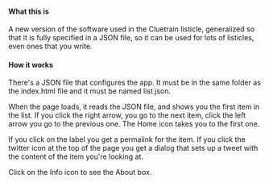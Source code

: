 #### What this is

A new version of the software used in the Cluetrain listicle, generalized so that it is fully specified in a JSON file, so it can be used for lots of listicles, even ones that you write. 

#### How it works

There's a JSON file that configures the app. It must be in the same folder as the index.html file and it must be named list.json.

When the page loads, it reads the JSON file, and shows you the first item in the list. If you click the right arrow, you go to the next item, click the left arrow you go to the previous one. The Home icon takes you to the first one. 

If you click on the label you get a permalink for the item. If you click the twitter icon at the top of the page you get a dialog that sets up a tweet with the content of the item you're looking at. 

Click on the Info icon to see the About box.

